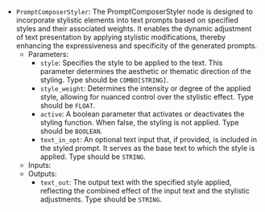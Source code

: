 - `PromptComposerStyler`: The PromptComposerStyler node is designed to incorporate stylistic elements into text prompts based on specified styles and their associated weights. It enables the dynamic adjustment of text presentation by applying stylistic modifications, thereby enhancing the expressiveness and specificity of the generated prompts.
    - Parameters:
        - `style`: Specifies the style to be applied to the text. This parameter determines the aesthetic or thematic direction of the styling. Type should be `COMBO[STRING]`.
        - `style_weight`: Determines the intensity or degree of the applied style, allowing for nuanced control over the stylistic effect. Type should be `FLOAT`.
        - `active`: A boolean parameter that activates or deactivates the styling function. When false, the styling is not applied. Type should be `BOOLEAN`.
        - `text_in_opt`: An optional text input that, if provided, is included in the styled prompt. It serves as the base text to which the style is applied. Type should be `STRING`.
    - Inputs:
    - Outputs:
        - `text_out`: The output text with the specified style applied, reflecting the combined effect of the input text and the stylistic adjustments. Type should be `STRING`.
